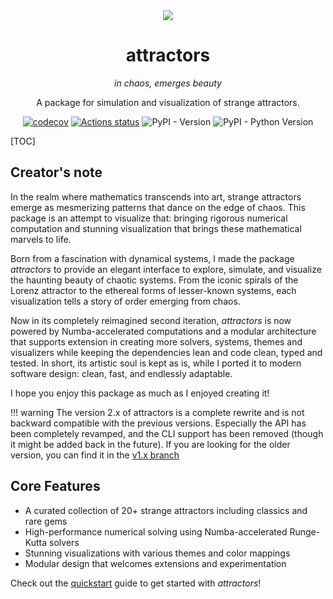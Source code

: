 <div align="center">
  <img src="https://res.cloudinary.com/vdesmond/image/upload/c_thumb,w_800,g_face/attractors_y4tepz.gif">
  <h1>attractors</h1>
  <em>in chaos, emerges beauty</em>
  <p>
</p>
  <p>A package for simulation and visualization of strange attractors.</p>
  <p><a href="https://codecov.io/gh/vdesmond/attractors"><img src="https://codecov.io/gh/vdesmond/attractors/branch/v2/graph/badge.svg?token=91EPQN331H" alt="codecov"></a>
<a href="https://github.com/vdesmond/attractors/actions"><img src="https://github.com/vdesmond/attractors/workflows/CI/badge.svg" alt="Actions status"></a>
<img src="https://img.shields.io/pypi/v/attractors" alt="PyPI - Version">
<img src="https://img.shields.io/pypi/pyversions/attractors" alt="PyPI - Python Version"></p>
</div>

[TOC]

## Creator's note
In the realm where mathematics transcends into art, strange attractors emerge as mesmerizing patterns that dance on the edge of chaos. This package is an attempt to visualize that: bringing rigorous numerical computation and stunning visualization that brings these mathematical marvels to life.

Born from a fascination with dynamical systems, I made the package *attractors* to provide an elegant interface to explore, simulate, and visualize the haunting beauty of chaotic systems. From the iconic spirals of the Lorenz attractor to the ethereal forms of lesser-known systems, each visualization tells a story of order emerging from chaos.

Now in its completely reimagined second iteration, *attractors* is now powered by Numba-accelerated computations and a modular architecture that supports extension in creating more solvers, systems, themes and visualizers while keeping the dependencies lean and code clean, typed and tested. In short, its artistic soul is kept as is, while I ported it to modern software design: clean, fast, and endlessly adaptable.

I hope you enjoy this package as much as I enjoyed creating it!

!!! warning
    The version 2.x of attractors is a complete rewrite and is not backward compatible with the previous versions. Especially the API has been completely revamped, and the CLI support has been removed (though it might be added back in the future). If you are looking for the older version, you can find it in the [v1.x branch](https://github.com/vdesmond/attractors/tree/v1-legacy)



## Core Features
- A curated collection of 20+ strange attractors including classics and rare gems
- High-performance numerical solving using Numba-accelerated Runge-Kutta solvers
- Stunning visualizations with various themes and color mappings
- Modular design that welcomes extensions and experimentation

Check out the [quickstart](quickstart.md) guide to get started with *attractors*!
